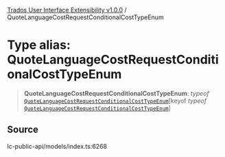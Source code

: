 [Trados User Interface Extensibility v1.0.0](../wiki/globals) / QuoteLanguageCostRequestConditionalCostTypeEnum

# Type alias: QuoteLanguageCostRequestConditionalCostTypeEnum

> **QuoteLanguageCostRequestConditionalCostTypeEnum**: *typeof* [`QuoteLanguageCostRequestConditionalCostTypeEnum`](../wiki/Variable.QuoteLanguageCostRequestConditionalCostTypeEnum)\[keyof *typeof* [`QuoteLanguageCostRequestConditionalCostTypeEnum`](../wiki/Variable.QuoteLanguageCostRequestConditionalCostTypeEnum)\]

## Source

lc-public-api/models/index.ts:6268
